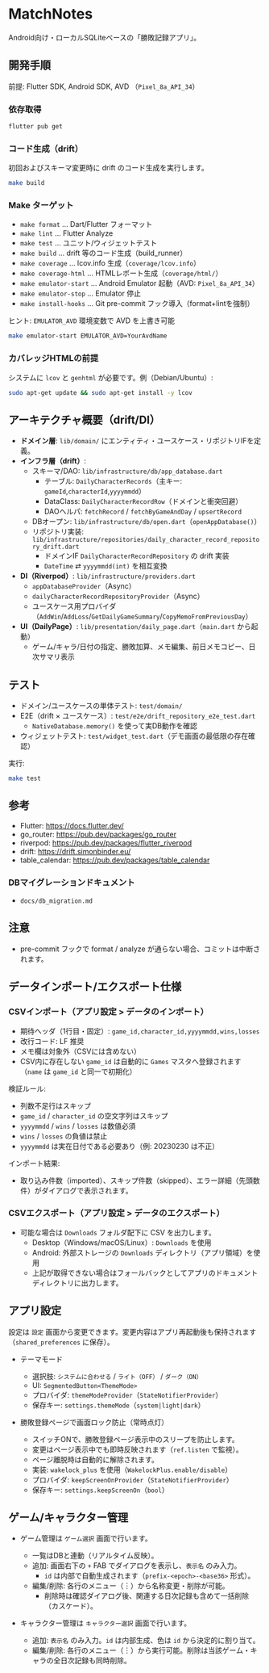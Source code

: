 # MatchNotes

 Android向け・ローカルSQLiteベースの「勝敗記録アプリ」。

## 開発手順

前提: Flutter SDK, Android SDK, AVD （`Pixel_8a_API_34`）

### 依存取得

```bash
flutter pub get
```

### コード生成（drift）

初回およびスキーマ変更時に drift のコード生成を実行します。

```bash
make build
```

### Make ターゲット

- `make format` … Dart/Flutter フォーマット
- `make lint` … Flutter Analyze
- `make test` … ユニット/ウィジェットテスト
- `make build` … drift 等のコード生成（build_runner）
- `make coverage` … lcov.info 生成（`coverage/lcov.info`）
- `make coverage-html` … HTMLレポート生成（`coverage/html/`）
- `make emulator-start` … Android Emulator 起動（AVD: `Pixel_8a_API_34`）
- `make emulator-stop` … Emulator 停止
- `make install-hooks` … Git pre-commit フック導入（format+lintを強制）

ヒント: `EMULATOR_AVD` 環境変数で AVD を上書き可能

```bash
make emulator-start EMULATOR_AVD=YourAvdName
```

### カバレッジHTMLの前提

システムに `lcov` と `genhtml` が必要です。例（Debian/Ubuntu）:

```bash
sudo apt-get update && sudo apt-get install -y lcov
```

## アーキテクチャ概要（drift/DI）

- **ドメイン層**: `lib/domain/` にエンティティ・ユースケース・リポジトリIFを定義。
- **インフラ層（drift）**:
  - スキーマ/DAO: `lib/infrastructure/db/app_database.dart`
    - テーブル: `DailyCharacterRecords`（主キー: `gameId`,`characterId`,`yyyymmdd`）
    - DataClass: `DailyCharacterRecordRow`（ドメインと衝突回避）
    - DAOヘルパ: `fetchRecord` / `fetchByGameAndDay` / `upsertRecord`
  - DBオープン: `lib/infrastructure/db/open.dart`（`openAppDatabase()`）
  - リポジトリ実装: `lib/infrastructure/repositories/daily_character_record_repository_drift.dart`
    - ドメインIF `DailyCharacterRecordRepository` の drift 実装
    - `DateTime` ⇄ `yyyymmdd(int)` を相互変換
- **DI（Riverpod）**: `lib/infrastructure/providers.dart`
  - `appDatabaseProvider`（Async）
  - `dailyCharacterRecordRepositoryProvider`（Async）
  - ユースケース用プロバイダ（`AddWin`/`AddLoss`/`GetDailyGameSummary`/`CopyMemoFromPreviousDay`）
- **UI（DailyPage）**: `lib/presentation/daily_page.dart`（`main.dart` から起動）
  - ゲーム/キャラ/日付の指定、勝敗加算、メモ編集、前日メモコピー、日次サマリ表示

## テスト

- ドメイン/ユースケースの単体テスト: `test/domain/`
- E2E（drift × ユースケース）: `test/e2e/drift_repository_e2e_test.dart`
  - `NativeDatabase.memory()` を使って実DB動作を確認
- ウィジェットテスト: `test/widget_test.dart`（デモ画面の最低限の存在確認）

実行:

```bash
make test
```

## 参考

 - Flutter: https://docs.flutter.dev/
 - go_router: https://pub.dev/packages/go_router
 - riverpod: https://pub.dev/packages/flutter_riverpod
 - drift: https://drift.simonbinder.eu/
 - table_calendar: https://pub.dev/packages/table_calendar

### DBマイグレーションドキュメント

- `docs/db_migration.md`

## 注意

- pre-commit フックで format / analyze が通らない場合、コミットは中断されます。

## データインポート/エクスポート仕様

### CSVインポート（アプリ設定 > データのインポート）

- 期待ヘッダ（1行目・固定）: `game_id,character_id,yyyymmdd,wins,losses`
- 改行コード: LF 推奨
- メモ欄は対象外（CSVには含めない）
- CSV内に存在しない `game_id` は自動的に `Games` マスタへ登録されます（`name` は `game_id` と同一で初期化）

検証ルール:

- 列数不足行はスキップ
- `game_id` / `character_id` の空文字列はスキップ
- `yyyymmdd` / `wins` / `losses` は数値必須
- `wins` / `losses` の負値は禁止
- `yyyymmdd` は実在日付である必要あり（例: 20230230 は不正）

インポート結果:

- 取り込み件数（imported）、スキップ件数（skipped）、エラー詳細（先頭数件）がダイアログで表示されます。

### CSVエクスポート（アプリ設定 > データのエクスポート）

- 可能な場合は `Downloads` フォルダ配下に CSV を出力します。
  - Desktop（Windows/macOS/Linux）: `Downloads` を使用
  - Android: 外部ストレージの `Downloads` ディレクトリ（アプリ領域）を使用
  - 上記が取得できない場合はフォールバックとしてアプリのドキュメントディレクトリに出力します。

## アプリ設定

設定は `設定` 画面から変更できます。変更内容はアプリ再起動後も保持されます（`shared_preferences` に保存）。

- テーマモード
  - 選択肢: `システムに合わせる` / `ライト（OFF）` / `ダーク（ON）`
  - UI: `SegmentedButton<ThemeMode>`
  - プロバイダ: `themeModeProvider`（`StateNotifierProvider`）
  - 保存キー: `settings.themeMode`（`system|light|dark`）

- 勝敗登録ページで画面ロック防止（常時点灯）
  - スイッチONで、勝敗登録ページ表示中のスリープを防止します。
  - 変更はページ表示中でも即時反映されます（`ref.listen` で監視）。
  - ページ離脱時は自動的に解除されます。
  - 実装: `wakelock_plus` を使用（`WakelockPlus.enable/disable`）
  - プロバイダ: `keepScreenOnProvider`（`StateNotifierProvider`）
  - 保存キー: `settings.keepScreenOn`（`bool`）

## ゲーム/キャラクター管理

- ゲーム管理は `ゲーム選択` 画面で行います。
  - 一覧はDBと連動（リアルタイム反映）。
  - 追加: 画面右下の `+` FAB でダイアログを表示し、`表示名` のみ入力。
    - `id` は内部で自動生成されます（`prefix-<epoch>-<base36>` 形式）。
  - 編集/削除: 各行のメニュー（︙）から名称変更・削除が可能。
    - 削除時は確認ダイアログ後、関連する日次記録も含めて一括削除（カスケード）。

- キャラクター管理は `キャラクター選択` 画面で行います。
  - 追加: `表示名` のみ入力。`id` は内部生成、色は `id` から決定的に割り当て。
  - 編集/削除: 各行のメニュー（︙）から実行可能。削除は当該ゲーム・キャラの全日次記録も同時削除。
